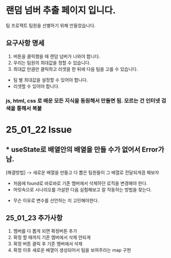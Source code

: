 # 랜덤 넘버 추출 페이지 입니다.

팀 프로젝트 팀원을 선별하기 위해 만들었습니다.

## 요구사항 명세

1. 버튼을 클릭했을 때 랜덤 넘버가 나와야 합니다.
2. 우리는 팀원의 최대값을 정할 수 있습니다.
3. 최대값 만큼만 클릭하고 리셋을 한 뒤에 다음 팀을 고를 수 있습니다.

- 팀 별 최대값을 설정할 수 있어야 합니다.
- 리셋할 수 있어야 합니다.

### js, html, css 로 배운 모든 지식을 동원해서 만들면 됨. 모르는 건 인터넷 검색을 통해서 복붙

# 25_01_22 Issue

## \* useState로 배열안의 배열을 만들 수가 없어서 Error가 남.

[해결방법] -> 새로운 배열을 만들고 다 뽑은 팀원들이 그 배열로 전달되게끔 해보자

- 처음에 found로 바로바로 기존 멤버에서 삭제하던 로직을 변경해야 한다.
- 머릿속으로 시나리오를 가설한 다음 실험해보고 잘 작동하는 방법을 찾는다.

* 무슨 이유로 변수를 선언하는 지 고민해야한다.

## 25_01_23 추가사항

1. 멤버를 다 뽑게 되면 확정버튼 추가
2. 확정 할 때까지 기존 멤버에서 삭제 안되게
3. 확정 버튼 클릭 후 기존 멤버에서 삭제
4. 확정 이후 새로운 배열이 생성되어서 팀을 보여주라는 map 구현
